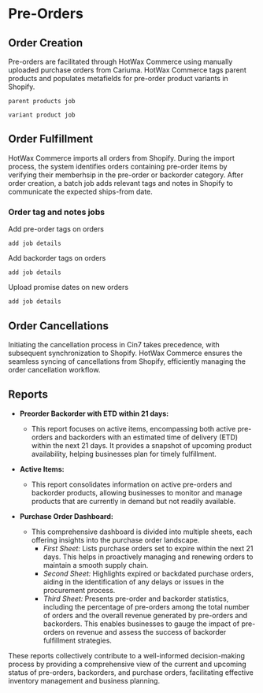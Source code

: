 # Pre-Orders

## Order Creation
Pre-orders are facilitated through HotWax Commerce using manually uploaded purchase orders from Cariuma. HotWax Commerce tags parent products and populates metafields for pre-order product variants in Shopify.

```
parent products job
```
```
variant product job
```

## Order Fulfillment
HotWax Commerce imports all orders from Shopify. During the import process, the system identifies orders containing pre-order items by verifying their memberhsip in the pre-order or backorder category. After order creation, a batch job adds relevant tags and notes in Shopify to communicate the expected ships-from date.
### Order tag and notes jobs
Add pre-order tags on orders
```
add job details
```
Add backorder tags on orders
```
add job details
```
Upload promise dates on new orders
```
add job details
```

## Order Cancellations
Initiating the cancellation process in Cin7 takes precedence, with subsequent synchronization to Shopify. HotWax Commerce ensures the seamless syncing of cancellations from Shopify, efficiently managing the order cancellation workflow.

## Reports

- **Preorder Backorder with ETD within 21 days:**
  - This report focuses on active items, encompassing both active pre-orders and backorders with an estimated time of delivery (ETD) within the next 21 days. It provides a snapshot of upcoming product availability, helping businesses plan for timely fulfillment.

- **Active Items:**
  - This report consolidates information on active pre-orders and backorder products, allowing businesses to monitor and manage products that are currently in demand but not readily available.

- **Purchase Order Dashboard:**
  - This comprehensive dashboard is divided into multiple sheets, each offering insights into the purchase order landscape.
    - *First Sheet:* Lists purchase orders set to expire within the next 21 days. This helps in proactively managing and renewing orders to maintain a smooth supply chain.
    - *Second Sheet:* Highlights expired or backdated purchase orders, aiding in the identification of any delays or issues in the procurement process.
    - *Third Sheet:* Presents pre-order and backorder statistics, including the percentage of pre-orders among the total number of orders and the overall revenue generated by pre-orders and backorders. This enables businesses to gauge the impact of pre-orders on revenue and assess the success of backorder fulfillment strategies.

These reports collectively contribute to a well-informed decision-making process by providing a comprehensive view of the current and upcoming status of pre-orders, backorders, and purchase orders, facilitating effective inventory management and business planning.
